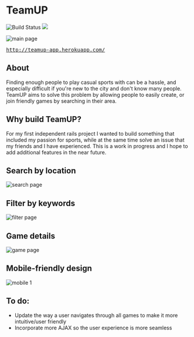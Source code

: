 # TeamUP

![Build Status](https://codeship.com/projects/353cf3e0-0809-0133-3467-025d73056a1f/status?branch=master)
<a href="https://codeclimate.com/github/bsterno/team-up"><img src="https://codeclimate.com/github/bsterno/team-up/badges/gpa.svg" /></a>


![main page](http://i.imgur.com/A72swg8.jpg)

<tt>http://teamup-app.herokuapp.com/</tt>


## About

Finding enough people to play casual sports with can be a hassle, and especially difficult if you're new to the city and don't know many people. TeamUP aims to solve this problem by allowing people to easily create, or join friendly games by searching in their area.


## Why build TeamUP?

For my first independent rails project I wanted to build something that included my passion for sports, while at the same time solve an issue that my friends and I have experienced. This is a work in progress and I hope to add additional features in the near future.


## Search by location

![search page](http://i.imgur.com/Cg227Vc.jpg)


## Filter by keywords

![filter page](http://i.imgur.com/QdB9Ev1.jpg)


## Game details

![game page](http://i.imgur.com/ET1DkHW.gif)


## Mobile-friendly design

![mobile 1](http://i.imgur.com/dBaPDG0.jpg)


## To do:

- Update the way a user navigates through all games to make it more intuitive/user friendly
- Incorporate more AJAX so the user experience is more seamless
